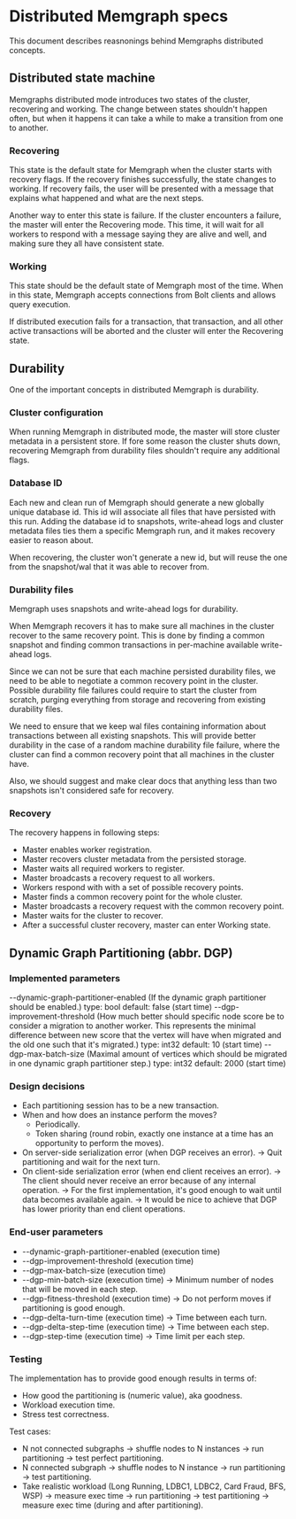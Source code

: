 # Distributed Memgraph specs
This document describes reasnonings behind Memgraphs distributed concepts.

## Distributed state machine
Memgraphs distributed mode introduces two states of the cluster, recovering and
working. The change between states shouldn't happen often, but when it happens
it can take a while to make a transition from one to another.

### Recovering
This state is the default state for Memgraph when the cluster starts with
recovery flags. If the recovery finishes successfully, the state changes to
working. If recovery fails, the user will be presented with a message that
explains what happened and what are the next steps.

Another way to enter this state is failure. If the cluster encounters a failure,
the master will enter the Recovering mode. This time, it will wait for all
workers to respond with a message saying they are alive and well, and making
sure they all have consistent state.

### Working
This state should be the default state of Memgraph most of the time. When in
this state, Memgraph accepts connections from Bolt clients and allows query
execution.

If distributed execution fails for a transaction, that transaction, and all
other active transactions will be aborted and the cluster will enter the
Recovering state.

## Durability
One of the important concepts in distributed Memgraph is durability.

### Cluster configuration
When running Memgraph in distributed mode, the master will store cluster
metadata in a persistent store. If fore some reason the cluster shuts down,
recovering Memgraph from durability files shouldn't require any additional
flags.

### Database ID
Each new and clean run of Memgraph should generate a new globally unique
database id.  This id will associate all files that have persisted with this
run. Adding the database id to snapshots, write-ahead logs and cluster metadata
files ties them a specific Memgraph run, and it makes recovery easier to reason
about.

When recovering, the cluster won't generate a new id, but will reuse the one
from the snapshot/wal that it was able to recover from.

### Durability files
Memgraph uses snapshots and write-ahead logs for durability.

When Memgraph recovers it has to make sure all machines in the cluster recover
to the same recovery point. This is done by finding a common snapshot and
finding common transactions in per-machine available write-ahead logs.

Since we can not be sure that each machine persisted durability files, we need
to be able to negotiate a common recovery point in the cluster. Possible
durability file failures could require to start the cluster from scratch,
purging everything from storage and recovering from existing durability files.

We need to ensure that we keep wal files containing information about
transactions between all existing snapshots. This will provide better durability
in the case of a random machine durability file failure, where the cluster can
find a common recovery point that all machines in the cluster have.

Also, we should suggest and make clear docs that anything less than two
snapshots isn't considered safe for recovery.

### Recovery
The recovery happens in following steps:
* Master enables worker registration.
* Master recovers cluster metadata from the persisted storage.
* Master waits all required workers to register.
* Master broadcasts a recovery request to all workers.
* Workers respond with with a set of possible recovery points.
* Master finds a common recovery point for the whole cluster.
* Master broadcasts a recovery request with the common recovery point.
* Master waits for the cluster to recover.
* After a successful cluster recovery, master can enter Working state.

## Dynamic Graph Partitioning (abbr. DGP)

### Implemented parameters

--dynamic-graph-partitioner-enabled (If the dynamic graph partitioner should be
  enabled.) type: bool default: false (start time)
--dgp-improvement-threshold (How much better should specific node score be
  to consider a migration to another worker. This represents the minimal
  difference between new score that the vertex will have when migrated
  and the old one such that it's migrated.) type: int32 default: 10
  (start time)
--dgp-max-batch-size (Maximal amount of vertices which should be migrated
  in one dynamic graph partitioner step.) type: int32 default: 2000
  (start time)

### Design decisions

* Each partitioning session has to be a new transaction.
* When and how does an instance perform the moves?
  * Periodically.
  * Token sharing (round robin, exactly one instance at a time has an
    opportunity to perform the moves).
* On server-side serialization error (when DGP receives an error).
  -> Quit partitioning and wait for the next turn.
* On client-side serialization error (when end client receives an error).
  -> The client should never receive an error because of any
     internal operation.
  -> For the first implementation, it's good enough to wait until data becomes
     available again.
  -> It would be nice to achieve that DGP has lower priority than end client
     operations.

### End-user parameters

* --dynamic-graph-partitioner-enabled (execution time)
* --dgp-improvement-threshold (execution time)
* --dgp-max-batch-size (execution time)
* --dgp-min-batch-size (execution time)
  -> Minimum number of nodes that will be moved in each step.
* --dgp-fitness-threshold (execution time)
  -> Do not perform moves if partitioning is good enough.
* --dgp-delta-turn-time (execution time)
  -> Time between each turn.
* --dgp-delta-step-time (execution time)
  -> Time between each step.
* --dgp-step-time (execution time)
  -> Time limit per each step.

### Testing

The implementation has to provide good enough results in terms of:
  * How good the partitioning is (numeric value), aka goodness.
  * Workload execution time.
  * Stress test correctness.

Test cases:
  * N not connected subgraphs
    -> shuffle nodes to N instances
    -> run partitioning
    -> test perfect partitioning.
  * N connected subgraph
    -> shuffle nodes to N instance
    -> run partitioning
    -> test partitioning.
  * Take realistic workload (Long Running, LDBC1, LDBC2, Card Fraud, BFS, WSP)
    -> measure exec time
    -> run partitioning
    -> test partitioning
    -> measure exec time (during and after partitioning).
